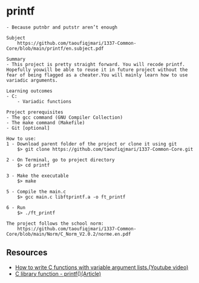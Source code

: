 # printf

```
- Because putnbr and putstr aren’t enough
```
```
Subject
	https://github.com/taoufiqjmari/1337-Common-Core/blob/main/printf/en.subject.pdf
```
```
Summary
- This project is pretty straight forward. You will recode printf. Hopefully youwill be able to reuse it in future project without the fear of being flagged as a cheater.You will mainly learn how to use variadic arguments.
```
```
Learning outcomes
- C:
	- Variadic functions
```
```
Project prerequisites
- The gcc command (GNU Compiler Collection)
- The make command (Makefile)
- Git [optional]
```
```
How to use:
1 - Download parent folder of the project or clone it using git
	$> git clone https://github.com/taoufiqjmari/1337-Common-Core.git

2 - On Terminal, go to project directory
	$> cd printf

3 - Make the executable
	$> make

5 - Compile the main.c
	$> gcc main.c libftprintf.a -o ft_printf

6 - Run
	$> ./ft_printf
```
```
The project follows the school norm:
	https://github.com/taoufiqjmari/1337-Common-Core/blob/main/Norm/C_Norm_V2.0.2/norme.en.pdf
```
## Resources

* [How to write C functions with variable argument lists.(Youtube video)](https://www.youtube.com/watch?v=S-ak715zIIE&ab_channel=JacobSorber)
* [C library function - printf()(Article)](https://www.tutorialspoint.com/c_standard_library/c_function_printf.htm)